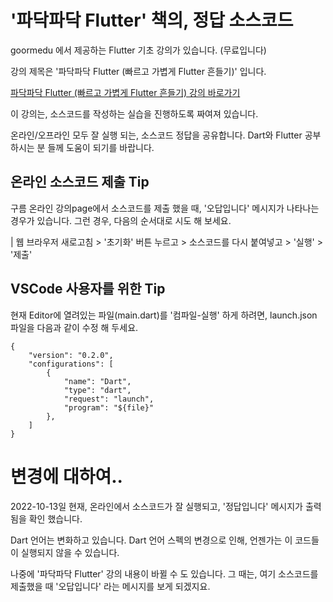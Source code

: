 # '파닥파닥 Flutter' 책의, 정답 소스코드

goormedu 에서 제공하는 Flutter 기초 강의가 있습니다. (무료입니다)

강의 제목은 '파닥파닥 Flutter (빠르고 가볍게 Flutter 흔들기)' 입니다.

[파닥파닥 Flutter (빠르고 가볍게 Flutter 흔들기) 강의 바로가기](https://edu.goorm.io/lecture/17450/파닥파닥-flutter-빠르고-가볍게-flutter-흔들기)

이 강의는, 소스코드를 작성하는 실습을 진행하도록 짜여져 있습니다.

온라인/오프라인 모두 잘 실행 되는, 소스코드 정답을 공유합니다.
Dart와 Flutter 공부하시는 분 들께 도움이 되기를 바랍니다.

## 온라인 소스코드 제출 Tip

구름 온라인 강의page에서 소스코드를 제출 했을 때, '오답입니다' 메시지가 나타나는 경우가 있습니다.
그런 경우, 다음의 순서대로 시도 해 보세요.

| 웹 브라우저 새로고침 > '초기화' 버튼 누르고 > 소스코드를 다시 붙여넣고 > '실행' > '제출'

## VSCode 사용자를 위한 Tip

현재 Editor에 열려있는 파일(main.dart)를 '컴파일-실행' 하게 하려면,
launch.json 파일을 다음과 같이 수정 해 두세요.

```
{
    "version": "0.2.0",
    "configurations": [
        {
            "name": "Dart",
            "type": "dart",
            "request": "launch",
            "program": "${file}"
        },
    ]
}
```

# 변경에 대하여..

2022-10-13일 현재, 온라인에서 소스코드가 잘 실행되고, '정답입니다' 메시지가 출력됨을 확인 했습니다.

Dart 언어는 변화하고 있습니다. Dart 언어 스펙의 변경으로 인해,
언젠가는 이 코드들이 실행되지 않을 수 있습니다.

나중에 '파닥파닥 Flutter' 강의 내용이 바뀔 수 도 있습니다.
그 때는, 여기 소스코드를 제출했을 때 '오답입니다' 라는 메시지를 보게 되겠지요.

